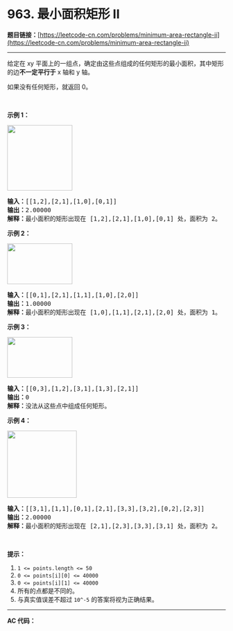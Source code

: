 # 963. 最小面积矩形 II

**题目链接：**[https://leetcode-cn.com/problems/minimum-area-rectangle-ii](https://leetcode-cn.com/problems/minimum-area-rectangle-ii)

---

<div class="content__1Y2H">
 <div class="notranslate">
  <p>给定在 xy 平面上的一组点，确定由这些点组成的任何矩形的最小面积，其中矩形的边<strong>不一定平行于</strong> x 轴和 y 轴。</p> 
  <p>如果没有任何矩形，就返回 0。</p> 
  <p>&nbsp;</p> 
  <p><strong>示例 1：</strong></p> 
  <p><strong><img style="height: 151px; width: 150px;" src="https://assets.leetcode-cn.com/aliyun-lc-upload/uploads/2018/12/22/1a.png" alt=""></strong></p> 
  <pre class="language-text"><strong>输入：</strong>[[1,2],[2,1],[1,0],[0,1]]
<strong>输出：</strong>2.00000
<strong>解释：</strong>最小面积的矩形出现在 [1,2],[2,1],[1,0],[0,1] 处，面积为 2。</pre> 
  <p><strong>示例 2：</strong></p> 
  <p><img style="height: 94px; width: 150px;" src="https://assets.leetcode-cn.com/aliyun-lc-upload/uploads/2018/12/23/2.png" alt=""></p> 
  <pre class="language-text"><strong>输入：</strong>[[0,1],[2,1],[1,1],[1,0],[2,0]]
<strong>输出：</strong>1.00000
<strong>解释：</strong>最小面积的矩形出现在 [1,0],[1,1],[2,1],[2,0] 处，面积为 1。
</pre> 
  <p><strong>示例 3：</strong></p> 
  <p><img style="height: 94px; width: 150px;" src="https://assets.leetcode-cn.com/aliyun-lc-upload/uploads/2018/12/23/3.png" alt=""></p> 
  <pre class="language-text"><strong>输入：</strong>[[0,3],[1,2],[3,1],[1,3],[2,1]]
<strong>输出：</strong>0
<strong>解释：</strong>没法从这些点中组成任何矩形。
</pre> 
  <p><strong>示例 4：</strong></p> 
  <p><strong><img style="height: 155px; width: 160px;" src="https://assets.leetcode-cn.com/aliyun-lc-upload/uploads/2018/12/21/4c.png" alt=""></strong></p> 
  <pre class="language-text"><strong>输入：</strong>[[3,1],[1,1],[0,1],[2,1],[3,3],[3,2],[0,2],[2,3]]
<strong>输出：</strong>2.00000
<strong>解释：</strong>最小面积的矩形出现在 [2,1],[2,3],[3,3],[3,1] 处，面积为 2。
</pre> 
  <p>&nbsp;</p> 
  <p><strong>提示：</strong></p> 
  <ol> 
   <li><code>1 &lt;= points.length &lt;= 50</code></li> 
   <li><code>0 &lt;=&nbsp;points[i][0] &lt;=&nbsp;40000</code></li> 
   <li><code>0 &lt;=&nbsp;points[i][1] &lt;=&nbsp;40000</code></li> 
   <li>所有的点都是不同的。</li> 
   <li>与真实值误差不超过 <code>10^-5</code>&nbsp;的答案将视为正确结果。</li> 
  </ol> 
 </div>
</div>

---

**AC 代码：**

```java

```